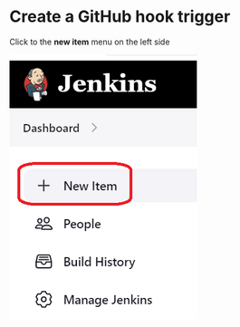 # Create a GitHub hook trigger


Click to the **new item** menu on the left side 

![Picture 21](../assets/step2pic1newItem.png)



<br/>

